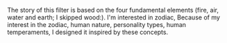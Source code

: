 The story of this filter is based on the four fundamental elements (fire, air, water and earth; I skipped wood:). I'm interested in zodiac, Because of my interest in the zodiac, human nature, personality types, human temperaments, I designed it inspired by these concepts.
